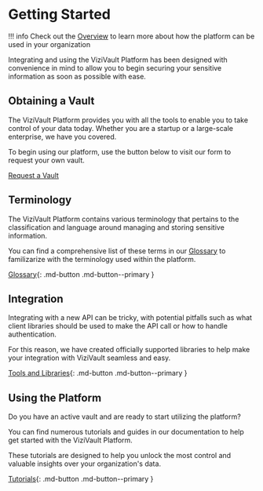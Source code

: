 # Getting Started
!!! info
    Check out the [Overview](index.md) to learn more about how the platform can be used in your organization

Integrating and using the ViziVault Platform has been designed with convenience in mind to allow you to begin securing your sensitive information as soon as possible with ease.

## Obtaining a Vault
The ViziVault Platform provides you with all the tools to enable you to take control of your data today. Whether you are a startup or a large-scale enterprise, we have you covered.

To begin using our platform, use the button below to visit our form to request your own vault.

<a class="md-button md-button--primary" href="https://anontech.io" target="_blank">Request a Vault</a>

## Terminology

The ViziVault Platform contains various terminology that pertains to the classification and language around managing and storing sensitive information.

You can find a comprehensive list of these terms in our [Glossary](glossary/attribute.md) to familizarize with the terminology used within the platform.

[Glossary](glossary/attribute.md){: .md-button .md-button--primary }

## Integration

Integrating with a new API can be tricky, with potential pitfalls such as what client libraries should be used to make the API call or how to handle authentication.

For this reason, we have created officially supported libraries to help make your integration with ViziVault seamless and easy.

[Tools and Libraries](libraries.md){: .md-button .md-button--primary }

## Using the Platform

Do you have an active vault and are ready to start utilizing the platform?

You can find numerous tutorials and guides in our documentation to help get started with the ViziVault Platform.

These tutorials are designed to help you unlock the most control and valuable insights over your organization's data.

[Tutorials](/tutorials/attribute-schemas/){: .md-button .md-button--primary }